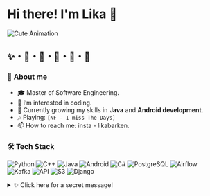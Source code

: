 # Hi there! I'm Lika 💖
![Cute Animation](https://media2.giphy.com/media/v1.Y2lkPTc5MGI3NjExMmdlbGJtYXN5YmE1NGNoMGhnb28wbHhkd3hwbDB3ajg0cDVyMzBrMyZlcD12MV9pbnRlcm5hbF9naWZfYnlfaWQmY3Q9Zw/2IudUHdI075HL02Pkk/giphy.gif)

## ✨・🌙・🌟・🌿・🍄・🌸  
### 🎀 **About me**
- 🎓  Master of Software Engineering.
- 👀  I’m interested in coding.
- 🌱  Currently growing my skills in **Java** and **Android development**.
- 🎶  Playing: `[NF - I miss The Days]`
- 📫  How to reach me: insta - likabarken.


### 🛠️ **Tech Stack**  

![Python](https://img.shields.io/badge/-Python-3776AB?style=flat&logo=python&logoColor=white)  ![C++](https://img.shields.io/badge/-C++-00599C?style=flat&logo=c%2B%2B&logoColor=white)  ![Java](https://img.shields.io/badge/-Java-007396?style=flat&logo=java&logoColor=white) ![Android](https://img.shields.io/badge/-Android-3DDC84?style=flat&logo=android&logoColor=white) ![C#](https://img.shields.io/badge/-C%23-239120?style=flat&logo=c-sharp&logoColor=white) ![PostgreSQL](https://img.shields.io/badge/-PostgreSQL-4169E1?style=flat&logo=postgresql&logoColor=white) ![Airflow](https://img.shields.io/badge/-Airflow-017CEE?style=flat&logo=apache-airflow&logoColor=white)  
![Kafka](https://img.shields.io/badge/-Kafka-231F20?style=flat&logo=apache-kafka&logoColor=white)  ![API](https://img.shields.io/badge/-API-FF6F61?style=flat&logo=swagger&logoColor=white)  ![S3](https://img.shields.io/badge/-S3-569A31?style=flat&logo=amazon-s3&logoColor=white)  ![Django](https://img.shields.io/badge/-Django-092E20?style=flat&logo=django&logoColor=white)  
<details>
<summary>✨ Click here for a secret message!</summary>

  
You're awesome! 💖

</details>
